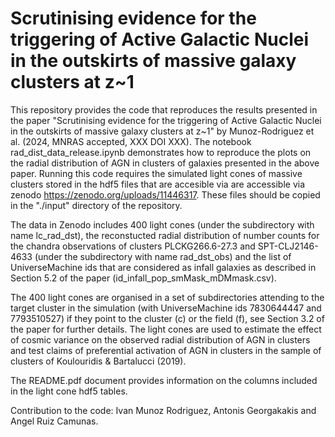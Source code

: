 # Scrutinising evidence for the triggering of Active Galactic Nuclei in the outskirts of massive galaxy clusters at z~1

This repository provides the code that reproduces the results presented in the paper "Scrutinising evidence for the triggering of Active Galactic Nuclei in the outskirts of massive galaxy clusters at z~1" by Munoz-Rodriguez et al. (2024, MNRAS accepted, XXX DOI XXX). The notebook rad_dist_data_release.ipynb demonstrates how to reproduce the plots on the radial distribution of AGN in clusters of galaxies presented in the above paper. Running this code requires the simulated light cones of massive clusters stored in the hdf5 files that are accesible via are accessible via zenodo https://zenodo.org/uploads/11446317. These files should be copied in the "./input" directory of the repository. 

The data in Zenodo includes 400 light cones (under the subdirectory with name lc_rad_dst), the reconstucted radial distribution of number counts for the chandra observations of clusters PLCKG266.6-27.3 and SPT-CLJ2146-4633 (under the subdirectory with name rad_dst_obs) and the list of UniverseMachine ids that are considered as infall galaxies as described in Section 5.2 of the paper (id_infall_pop_smMask_mDMmask.csv). 

The 400 light cones are organised in a set of subdirectories attending to the target cluster in the simulation (with UniverseMachine ids 7830644447 and 7793510527) if they point to the cluster (c) or the field (f), see Section 3.2 of the paper for further details. The light cones are used to estimate the effect of cosmic variance on the observed radial distribution of AGN in clusters and test claims of preferential activation of AGN in clusters in the sample of clusters of Koulouridis & Bartalucci (2019).

The README.pdf document provides information on the columns included in the light cone hdf5 tables.

Contribution to the code: Ivan Munoz Rodriguez, Antonis Georgakakis and Angel Ruiz Camunas.
